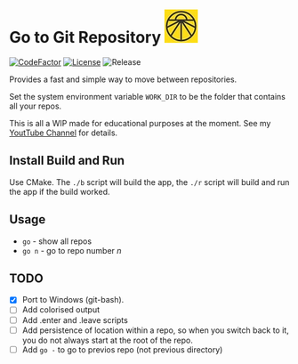 # Go to Git Repository ![logo](res/gorepo_logo.jpg)
[![CodeFactor](https://www.codefactor.io/repository/github/cschladetsch/GoRepo/badge)](https://www.codefactor.io/repository/github/cschladetsch/GoRepo)
[![License](https://img.shields.io/github/license/cschladetsch/gorepo.svg?label=License&maxAge=86400)](./LICENSE.txt)
![Release](https://img.shields.io/github/release/cschladetsch/gorepo.svg?label=Release&maxAge=60)

Provides a fast and simple way to move between repositories.

Set the system environment variable `WORK_DIR` to be the folder that contains all your repos.

This is all a WIP made for educational purposes at the moment. See my [YoutTube Channel](https://www.youtube.com/sp4m) for details.

## Install Build and Run
Use CMake. The `./b` script will build the app, the `./r` script will build and run the app if the build worked.

## Usage
* `go` - show all repos
* `go n` - go to repo number *n*

## TODO
- [x] Port to Windows (git-bash).
- [ ] Add colorised output
- [ ] Add .enter and .leave scripts
- [ ] Add persistence of location within a repo, so when you switch back to it, you do not always start at the root of the repo.
- [ ] Add `go -` to go to previos repo (not previous directory)
